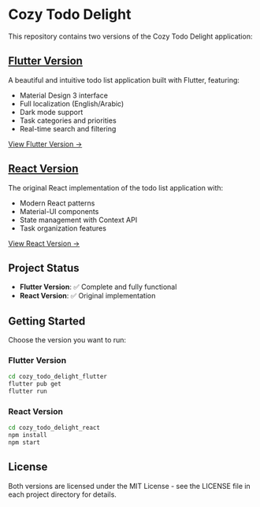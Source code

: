 # Cozy Todo Delight

This repository contains two versions of the Cozy Todo Delight application:

## [Flutter Version](./cozy_todo_delight_flutter)

A beautiful and intuitive todo list application built with Flutter, featuring:
- Material Design 3 interface
- Full localization (English/Arabic)
- Dark mode support
- Task categories and priorities
- Real-time search and filtering

[View Flutter Version →](./cozy_todo_delight_flutter)

## [React Version](./cozy_todo_delight_react)

The original React implementation of the todo list application with:
- Modern React patterns
- Material-UI components
- State management with Context API
- Task organization features

[View React Version →](./cozy_todo_delight_react)

## Project Status

- **Flutter Version**: ✅ Complete and fully functional
- **React Version**: ✅ Original implementation

## Getting Started

Choose the version you want to run:

### Flutter Version
```bash
cd cozy_todo_delight_flutter
flutter pub get
flutter run
```

### React Version
```bash
cd cozy_todo_delight_react
npm install
npm start
```

## License

Both versions are licensed under the MIT License - see the LICENSE file in each project directory for details.
